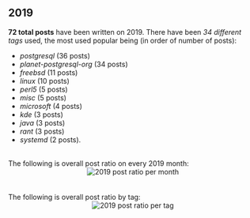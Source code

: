 ## 2019 
**72 total posts** have been written on 2019.
There have been *34 different tags* used, the most
used popular being (in order of number of posts):
 
- *postgresql* (36 posts)  
- *planet-postgresql-org* (34 posts)  
- *freebsd* (11 posts)  
- *linux* (10 posts)  
- *perl5* (5 posts)  
- *misc* (5 posts)  
- *microsoft* (4 posts)  
- *kde* (3 posts)  
- *java* (3 posts)  
- *rant* (3 posts)  
- *systemd* (2 posts).<br/>
<br/>
The following is overall post ratio on every 2019 month:
<br/>
    <center>
      <img src="/images/stats/_2019-months.png" alt="2019 post ratio per month" />
    </center>
<br/>

<br/>
The following is overall post ratio by tag:
<br/>
  <center>
    <img src="/images/stats/_2019-tags.png" alt="2019 post ratio per tag" />
  </center>
<br/>
